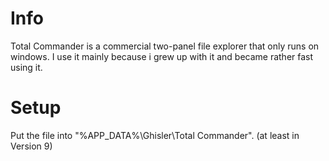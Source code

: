 # Info
Total Commander is a commercial two-panel file explorer that only runs on windows.
I use it mainly because i grew up with it and became rather fast using it.

# Setup
Put the file into "%APP_DATA%\Ghisler\Total Commander". (at least in Version 9)